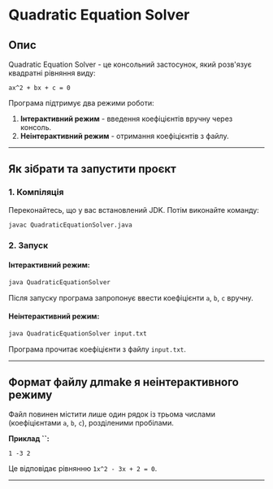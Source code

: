 ﻿# Quadratic Equation Solver

## Опис

Quadratic Equation Solver - це консольний застосунок, який розв'язує квадратні рівняння виду:

```
ax^2 + bx + c = 0
```

Програма підтримує два режими роботи:

1. **Інтерактивний режим** - введення коефіцієнтів вручну через консоль.
2. **Неінтерактивний режим** - отримання коефіцієнтів з файлу.

---

## Як зібрати та запустити проєкт

### 1. Компіляція

Переконайтесь, що у вас встановлений JDK. Потім виконайте команду:

```sh
javac QuadraticEquationSolver.java
```

### 2. Запуск

#### Інтерактивний режим:

```sh
java QuadraticEquationSolver
```

Після запуску програма запропонує ввести коефіцієнти `a`, `b`, `c` вручну.

#### Неінтерактивний режим:

```sh
java QuadraticEquationSolver input.txt
```

Програма прочитає коефіцієнти з файлу `input.txt`.

---

## Формат файлу длmake я неінтерактивного режиму

Файл повинен містити лише один рядок із трьома числами (коефіцієнтами `a`, `b`, `c`), розділеними пробілами.

**Приклад **``**:**

```
1 -3 2
```

Це відповідає рівнянню `1x^2 - 3x + 2 = 0`.

---


